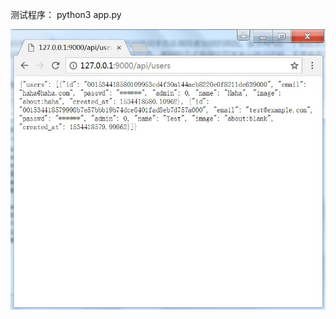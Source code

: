 测试程序：
python3 app.py

![Image text](https://github.com/Menjay195/AwesomeBlog/blob/day09/SamplePictures/api-users.JPG)
